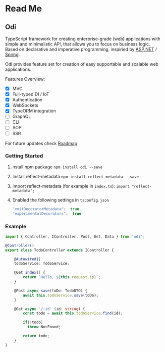 # Read Me

## Odi

TypeScript framework for creating enterprise-grade \(web\) applications with simple and minimalistic API, that allows you to focus on business logic. Based on declarative and imperative programming, inspiried by [ASP.NET](https://www.asp.net/) / [Spring](https://spring.io/).

Odi provides feature set for creation of easy supportable and scalable web applications.

Features Overview:

* [x] MVC
* [x] Full-typed DI / IoT
* [x] Authentication
* [x] WebSockets
* [x] TypeORM integration
* [ ] GraphQL
* [ ] CLI
* [ ] AOP
* [ ] SSR

For future updates check [Roadmap](https://github.com/Odi-ts/Odi/wiki/Roadmap)

### Getting Started

1. nstall npm package  `npm install odi --save` 
2. Install reflect-metadata   `npm install reflect-metadata --save` 
3. Import reflect-metadata \(for example in `index.ts`\):  `import "reflect-metadata";` 
4. Enabled the following settings in `tsconfig.json`  


   ```javascript
   "emitDecoratorMetadata":  true, 
   "experimentalDecorators":  true
   ```

### Example

```typescript
import { Controller, IController, Post, Get, Data } from 'odi';

@Controller()
export class TodoController extends IController {

    @Autowired()
    todoService: TodoService;

    @Get index() {
        return `Hello, ${this.request.ip}`;
    }

    @Post async save(toDo: TodoDTO) {
        await this.todoService.save(toDo);
    }

    @Get async '/:id' (id: string) {
        const todo = await this.todoService.find(id);

        if(!todo) 
          throw NotFound;

        return todo;
    }
}
```

